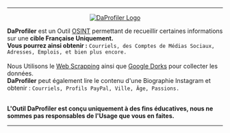 <hr>

<p align="center">
  <a href="">
    <img alt="DaProfiler Logo" src="https://user-images.githubusercontent.com/85597175/154352199-f6ae09ba-1394-4a08-9232-0c3fe5be0c57.png">
  </a>
</p>

<p align="left">
  <b>DaProfiler</b> est un Outil <a href="https://fr.wikipedia.org/wiki/Renseignement_d%27origine_sources_ouvertes">OSINT</a> 
  permettant de recueillir certaines informations sur une <b>cible Française Uniquement.</b><br>
  <b>Vous pourrez ainsi obtenir :</b> <code>Courriels, des Comptes de Médias Sociaux, Adresses, Emplois, et bien plus encore.</code><br><br>
  Nous Utilisons le <a href="https://fr.wikipedia.org/wiki/Web_scraping">Web Scrapping</a> 
  ainsi que <a href="https://fr.wikipedia.org/wiki/Google_hacking">Google Dorks</a> pour collecter les données.<br>
  <b>DaProfiler</b> peut également lire le contenu d'une Biographie Instagram et obtenir : <code>Courriels, Profils PayPal, Ville, Âge, Passions.</code><br><br>

  <b>L'Outil DaProfiler est conçu uniquement à des fins éducatives, nous ne sommes pas responsables de l'Usage que vous en faites.</b>
</p>

<hr>
